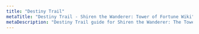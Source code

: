 ```yaml
---
title: "Destiny Trail"
metaTitle: "Destiny Trail - Shiren the Wanderer: Tower of Fortune Wiki"
metaDescription: "Destiny Trail guide for Shiren the Wanderer: The Tower of Fortune and the Dice of Fate."
---
```

